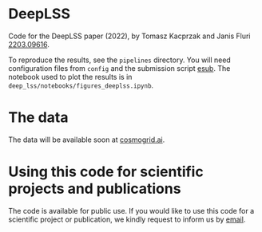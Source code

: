 # DeepLSS
Code for the DeepLSS  paper (2022), by Tomasz Kacprzak and Janis Fluri [2203.09616](https://arxiv.org/abs/2203.09616).


To reproduce the results, see the `pipelines` directory.
You will need configuration files from `config` and the submission script [esub](https://github.com/tomaszkacprzak/esub).
The notebook used to plot the results is in `deep_lss/notebooks/figures_deeplss.ipynb`.


# The data

The data will be available soon at [cosmogrid.ai](http://www.cosmogrid.ai).

# Using this code for scientific projects and publications

The code is available for public use. If you would like to use this code for a scientific project or publication, we kindly request to inform us by [email](tomaszk@phys.ethz.ch).
